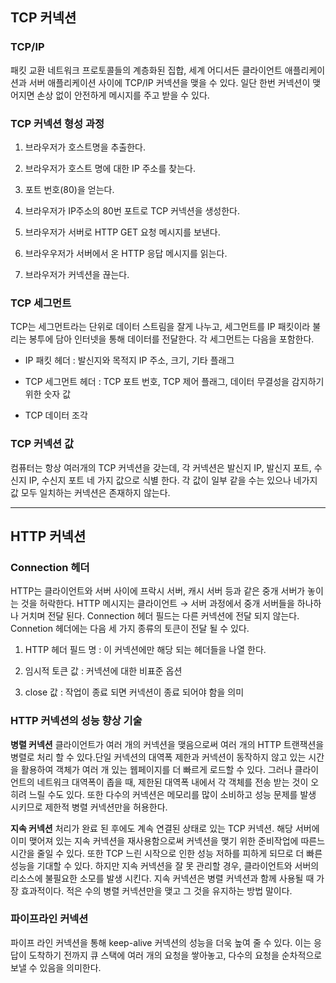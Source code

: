 ## TCP 커넥션

### **TCP/IP**

패킷 교환 네트워크 프로토콜들의 계층화된 집합, 세계 어디서든 클라이언트 애플리케이션과 서버 애플리케이션 사이에 TCP/IP 커넥션을 맺을 수 있다. 일단 한번 커넥션이 맺어지면 손상 없이 안전하게 메시지를 주고 받을 수 있다.



### TCP 커넥션 형성 과정

1. 브라우저가 호스트명을 추출한다.

2. 브라우저가 호스트 명에 대한 IP 주소를 찾는다.

3. 포트 번호(80)을 얻는다.

4. 브라우저가 IP주소의 80번 포트로 TCP 커넥션을 생성한다.

5. 브라우저가 서버로 HTTP GET 요청 메시지를 보낸다.

6. 브라우우저가 서버에서 온 HTTP 응답 메시지를 읽는다.

7. 브라우저가 커넥션을 끊는다.

   

### TCP 세그먼트

TCP는 세그먼트라는 단위로 데이터 스트림을 잘게 나누고, 세그먼트를 IP 패킷이라 불리는 봉투에 담아 인터넷을 통해 데이터를 전달한다. 각 세그먼트는 다음을 포함한다.

- IP 패킷 헤더 : 발신지와 목적지 IP 주소, 크기, 기타 플래그

- TCP 세그먼트 헤더 : TCP 포트 번호, TCP 제어 플래그, 데이터 무결성을 감지하기 위한 숫자 값

- TCP 데이터 조각

  

### TCP 커넥션 값

컴퓨터는 항상 여러개의 TCP 커넥션을 갖는데, 각 커넥션은 발신지 IP, 발신지 포트, 수신지 IP, 수신지 포트 네 가지 값으로 식별 한다. 각 값이 일부 같을 수는 있으나 네가지 값 모두 일치하는 커넥션은 존재하지 않는다.



---



## HTTP 커넥션

### Connection 헤더

HTTP는 클라이언트와 서버 사이에 프락시 서버, 캐시 서버 등과 같은 중개 서버가 놓이는 것을 허락한다. HTTP 메시지는 클라이언트 → 서버 과정에서 중개 서버들을 하나하나 거치며 전달 된다. Connection 헤더 필드는 다른 커넥션에 전달 되지 않는다. Connetion 헤더에는 다음 세 가지 종류의 토큰이 전달 될 수 있다.

1. HTTP 헤더 필드 명 : 이 커넥션에만 해당 되는 헤더들을 나열 한다.

2. 임시적 토큰 값 : 커넥션에 대한 비표준 옵션

3. close 값 : 작업이 종료 되면 커넥션이 종료 되어야 함을 의미

   

### HTTP 커넥션의 성능 향상 기술

**병렬 커넥션** 클라이언트가 여러 개의 커넥션을 맺음으로써 여러 개의 HTTP 트랜잭션을 병렬로 처리 할 수 있다.단일 커넥션의 대역폭 제한과 커넥션이 동작하지 않고 있는 시간을 활용하여 객체가 여러 개 있는 웹페이지를 더 빠르게 로드할 수 있다. 그러나 클라이언트의 네트워크 대역폭이 좁을 때, 제한된 대역폭 내에서 각 객체를 전송 받는 것이 오히려 느릴 수도 있다. 또한 다수의 커넥션은 메모리를 많이 소비하고 성능 문제를 발생 시키므로 제한적 병렬 커넥션만을 허용한다.



**지속 커넥션** 처리가 완료 된 후에도 계속 연결된 상태로 있는 TCP 커넥션. 해당 서버에 이미 맺어져 있는 지속 커넥션을 재사용함으로써 커넥션을 맺기 위한 준비작업에 따른느 시간을 줄일 수 있다. 또한 TCP 느린 시작으로 인한 성능 저하를 피하게 되므로 더 빠른 성능을 기대할 수 있다. 하지만 지속 커넥션을 잘 못 관리할 경우, 클라이언트와 서버의 리소스에 불필요한 소모를 발생 시킨다. 지속 커넥션은 병렬 커넥션과 함께 사용될 때 가장 효과적이다. 적은 수의 병렬 커넥션만을 맺고 그 것을 유지하는 방법 말이다.



### 파이프라인 커넥션

파이프 라인 커넥션을 통해 keep-alive 커넥션의 성능을 더욱 높여 줄 수 있다. 이는 응답이 도착하기 전까지 큐 스택에 여러 개의 요청을 쌓아놓고, 다수의 요청을 순차적으로 보낼 수 있음을 의미한다.
